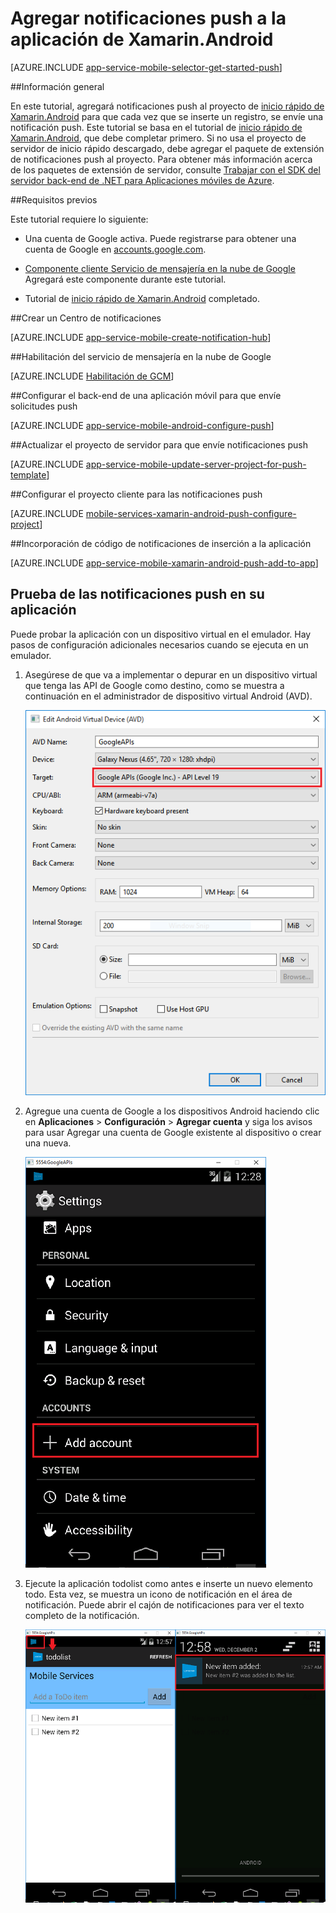 <properties
	pageTitle="Agregar notificaciones push a la aplicación de Xamarin.Android con el Servicio de aplicaciones de Azure"
	description="Más información sobre cómo usar Servicios de aplicaciones de Azure y Centros de notificaciones de Azure para enviar notificaciones push a la aplicación de Xamarin Android"
	services="app-service\mobile"
	documentationCenter="xamarin"
	authors="ggailey777"
	manager="dwrede"
	editor=""/>

<tags
	ms.service="app-service-mobile"
	ms.workload="mobile"
	ms.tgt_pltfrm="mobile-xamarin-android"
	ms.devlang="dotnet"
	ms.topic="article"
	ms.date="02/04/2016"
	ms.author="glenga"/>

# Agregar notificaciones push a la aplicación de Xamarin.Android

[AZURE.INCLUDE [app-service-mobile-selector-get-started-push](../../includes/app-service-mobile-selector-get-started-push.md)]

##Información general

En este tutorial, agregará notificaciones push al proyecto de [inicio rápido de Xamarin.Android] para que cada vez que se inserte un registro, se envíe una notificación push. Este tutorial se basa en el tutorial de [inicio rápido de Xamarin.Android], que debe completar primero. Si no usa el proyecto de servidor de inicio rápido descargado, debe agregar el paquete de extensión de notificaciones push al proyecto. Para obtener más información acerca de los paquetes de extensión de servidor, consulte [Trabajar con el SDK del servidor back-end de .NET para Aplicaciones móviles de Azure](app-service-mobile-dotnet-backend-how-to-use-server-sdk.md).

##Requisitos previos

Este tutorial requiere lo siguiente:

+ Una cuenta de Google activa. Puede registrarse para obtener una cuenta de Google en [accounts.google.com](http://go.microsoft.com/fwlink/p/?LinkId=268302).

+ [Componente cliente Servicio de mensajería en la nube de Google](http://components.xamarin.com/view/GCMClient/) Agregará este componente durante este tutorial.

+ Tutorial de [inicio rápido de Xamarin.Android] completado.


##<a name="create-hub"></a>Crear un Centro de notificaciones

[AZURE.INCLUDE [app-service-mobile-create-notification-hub](../../includes/app-service-mobile-create-notification-hub.md)]

##<a id="register"></a>Habilitación del servicio de mensajería en la nube de Google

[AZURE.INCLUDE [Habilitación de GCM](../../includes/mobile-services-enable-google-cloud-messaging.md)]

##Configurar el back-end de una aplicación móvil para que envíe solicitudes push

[AZURE.INCLUDE [app-service-mobile-android-configure-push](../../includes/app-service-mobile-android-configure-push.md)]

##<a id="update-server"></a>Actualizar el proyecto de servidor para que envíe notificaciones push

[AZURE.INCLUDE [app-service-mobile-update-server-project-for-push-template](../../includes/app-service-mobile-update-server-project-for-push-template.md)]

##<a id="configure-app"></a>Configurar el proyecto cliente para las notificaciones push

[AZURE.INCLUDE [mobile-services-xamarin-android-push-configure-project](../../includes/mobile-services-xamarin-android-push-configure-project.md)]

##<a id="add-push"></a>Incorporación de código de notificaciones de inserción a la aplicación

[AZURE.INCLUDE [app-service-mobile-xamarin-android-push-add-to-app](../../includes/app-service-mobile-xamarin-android-push-add-to-app.md)]

## <a name="test"></a>Prueba de las notificaciones push en su aplicación

Puede probar la aplicación con un dispositivo virtual en el emulador. Hay pasos de configuración adicionales necesarios cuando se ejecuta en un emulador.

1. Asegúrese de que va a implementar o depurar en un dispositivo virtual que tenga las API de Google como destino, como se muestra a continuación en el administrador de dispositivo virtual Android (AVD).

	![](./media/app-service-mobile-xamarin-android-get-started-push/google-apis-avd-settings.png)

2. Agregue una cuenta de Google a los dispositivos Android haciendo clic en **Aplicaciones** > **Configuración** > **Agregar cuenta** y siga los avisos para usar Agregar una cuenta de Google existente al dispositivo o crear una nueva.

	![](./media/app-service-mobile-xamarin-android-get-started-push/add-google-account.png)

3. Ejecute la aplicación todolist como antes e inserte un nuevo elemento todo. Esta vez, se muestra un icono de notificación en el área de notificación. Puede abrir el cajón de notificaciones para ver el texto completo de la notificación.

	![](./media/app-service-mobile-xamarin-android-get-started-push/android-notifications.png)


<!-- URLs. -->
[inicio rápido de Xamarin.Android]: app-service-mobile-xamarin-android-get-started.md

[Google Cloud Messaging Client Component]: http://components.xamarin.com/view/GCMClient/
[Xamarin.Android]: http://xamarin.com/download/
[Azure Mobile Services Component]: http://components.xamarin.com/view/azure-mobile-services/

<!---HONumber=AcomDC_0211_2016-->